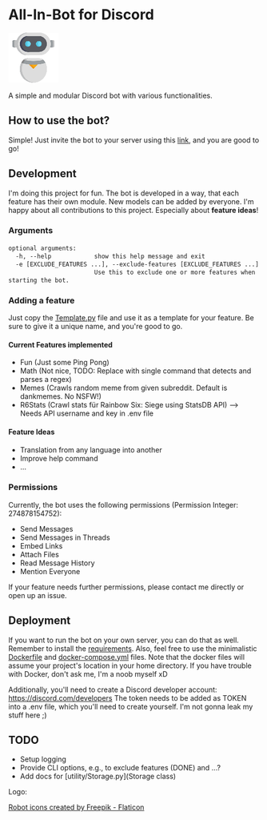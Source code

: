 # All-In-Bot for Discord
![](all-in-bot_icon.png)

A simple and modular Discord bot with various functionalities.

## How to use the bot?

Simple! Just invite the bot to your server using
this [link,](https://discord.com/api/oauth2/authorize?client_id=803637393143889980&permissions=274878154752&scope=bot)
and you are good to go!

## Development

I'm doing this project for fun. The bot is developed in a way, that each feature has their own module. New models can be
added by everyone. I'm happy about all contributions to this project. Especially about **feature ideas**!

### Arguments

```
optional arguments:
  -h, --help            show this help message and exit
  -e [EXCLUDE_FEATURES ...], --exclude-features [EXCLUDE_FEATURES ...]
                        Use this to exclude one or more features when starting the bot.
```

### Adding a feature

Just copy the [Template.py](features/Template.py) file and use it as a template for your feature. Be sure to give it a
unique name, and you're good to go.

#### Current Features implemented

- Fun (Just some Ping Pong)
- Math (Not nice, TODO: Replace with single command that detects and parses a regex)
- Memes (Crawls random meme from given subreddit. Default is dankmemes. No NSFW!)
- R6Stats (Crawl stats für Rainbow Six: Siege using StatsDB API) --> Needs API username and key in .env file

#### Feature Ideas

- Translation from any language into another
- Improve help command
- ...

### Permissions

Currently, the bot uses the following permissions (Permission Integer: 274878154752):

- Send Messages
- Send Messages in Threads
- Embed Links
- Attach Files
- Read Message History
- Mention Everyone

If your feature needs further permissions, please contact me directly or open up an issue.

## Deployment

If you want to run the bot on your own server, you can do that as well. Remember to install
the [requirements](requirements.txt). Also, feel free to use the minimalistic [Dockerfile](Dockerfile)
and [docker-compose.yml](docker-compose.yml) files. Note that the docker files will assume your project's location in
your home directory. If you have trouble with Docker, don't ask me, I'm a noob myself xD

Additionally, you'll need to create a Discord developer account: https://discord.com/developers
The token needs to be added as TOKEN into a .env file, which you'll need to create yourself. I'm not gonna leak my stuff
here ;)

## TODO

- Setup logging
- Provide CLI options, e.g., to exclude features (DONE) and ...?
- Add docs for [utility/Storage.py](Storage class)


Logo: <dl><a href="https://www.flaticon.com/free-icons/robot" title="robot icons">Robot icons created by Freepik - Flaticon</a></dl>
